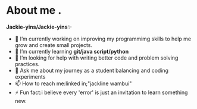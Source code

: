 # About me .


**Jackie-yins/Jackie-yins**✨ 

- 🔭 I’m currently working on improving my programmimg skills to help me grow and create small projects.
- 🌱 I’m currently learning **git/java script/python**
- 🤔 I’m looking for help with writing better code and problem solving practices.
- 💬 Ask me about my journey as a student balancing and coding experiments
- 📫 How to reach me:linked in;"jackline wambui"
- ⚡ Fun fact:i believe every 'error' is just an invitation to learn something new.

